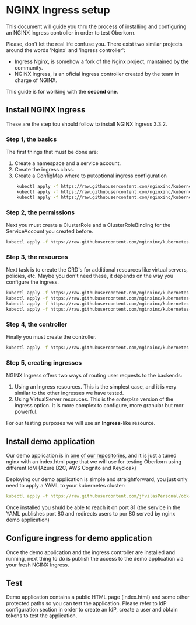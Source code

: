 # NGINX Ingress setup
This document will guide you thru the process of installing and configuring an NGINX Ingress controller in order to test Oberkorn.

Please, don't let the real life confuse you. There exist two similar projects around the words 'Nginx' and 'ingress controller':

  - Ingress Nginx, is somehow a fork of the Nginx project, mantained by the community.
  - NGINX Ingress, is an oficial ingress controller created by the team in charge of NGINX.

This guide is for working with the **second one**.

## Install NGINX Ingress
These are the step tou should follow to install NGINX Ingress 3.3.2.

### Step 1, the basics
The first things that must be done are:
  1. Create a namespace and a service account.
  2. Create the ingress class.
  3. Create a ConfigMap where to putoptional ingress configuration

```sh
	kubectl apply -f https://raw.githubusercontent.com/nginxinc/kubernetes-ingress/v3.3.2/deployments/common/ns-and-sa.yaml
	kubectl apply -f https://raw.githubusercontent.com/nginxinc/kubernetes-ingress/v3.3.2/deployments/common/ingress-class.yaml
	kubectl apply -f https://raw.githubusercontent.com/nginxinc/kubernetes-ingress/v3.3.2/deployments/common/nginx-config.yaml
```

### Step 2, the permissions
Next you must create a ClusterRole and a ClusterRoleBinding for the ServiceAccount you created before.

```sh
kubectl apply -f https://raw.githubusercontent.com/nginxinc/kubernetes-ingress/main/deployments/rbac/rbac.yaml
```

### Step 3, the resources
Next task is to create the CRD's for additional resources like virtual servers, policies, etc. Maybe you don't need these, it depends on the way you configure the ingress.

```sh
kubectl apply -f https://raw.githubusercontent.com/nginxinc/kubernetes-ingress/v3.3.2/deployments/common/crds/k8s.nginx.org_virtualservers.yaml
kubectl apply -f https://raw.githubusercontent.com/nginxinc/kubernetes-ingress/v3.3.2/deployments/common/crds/k8s.nginx.org_virtualserverroutes.yaml
kubectl apply -f https://raw.githubusercontent.com/nginxinc/kubernetes-ingress/v3.3.2/deployments/common/crds/k8s.nginx.org_transportservers.yaml
kubectl apply -f https://raw.githubusercontent.com/nginxinc/kubernetes-ingress/v3.3.2/deployments/common/crds/k8s.nginx.org_policies.yaml
```

### Step 4, the controller
Finally you must create the controller.

```sh
kubectl apply -f https://raw.githubusercontent.com/nginxinc/kubernetes-ingress/v3.3.2/deployments/deployment/nginx-ingress.yaml
```

### Step 5, creating ingresses
NGINX Ingress offers two ways of routing user requests to the backends:

1. Using an Ingress resources. This is the simplest case, and it is very similar to the other ingresses we have tested.
2. Using VirtualServer resoruces. This is the *enterpise* version of the ingress option. It is more complex to configure, more granular but mor powerful.

For our testing purposes we will use an **Ingress**-like resource.


## Install demo application
Our demo application is in [one of our repositories](./demo), and it is just a tuned nginx with an index.html page that we will use for testing Oberkorn using different IdM (Azure B2C, AWS Cognito and Keycloak)

Deploying our demo application is simple and straightforward, you just only need to apply a YAML to your kubernetes cluster:

```yaml
kubectl apply -f https://raw.githubusercontent.com/jfvilasPersonal/obk-demo/main/demo-nginx.yaml
```

Once installed you shuld be able to reach it on port 81 (the service in the YAML publishes port 80 and redirects users to por 80 served by nginx demo application)

## Configure ingress for demo application
Once the demo application and the ingress controller are installed and running, next thing to do is publish the access to the demo application via your fresh NGINX Ingress.

## Test
Demo application contains a public HTML page (index.html) and some other protected paths so you can test the application. Please refer to IdP configuration section in order to create an IdP, create a user and obtain tokens to test the application.

